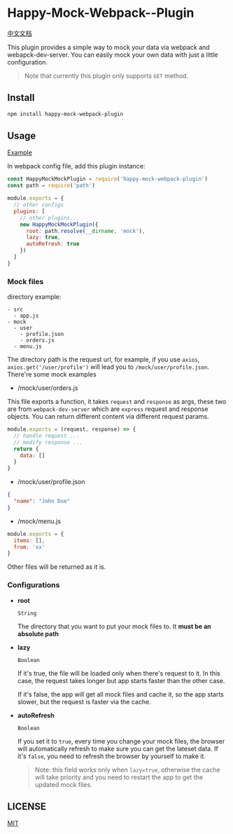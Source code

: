 # Happy-Mock-Webpack--Plugin

[中文文档](./README_zh.md)

This plugin provides a simple way to mock your data via webpack and webapck-dev-server. You can easily mock your own data
with just a little configuration.

> Note that currently this plugin only supports `GET` method.

## Install

```bash
npm install happy-mock-webpack-plugin
```

## Usage

[Example](./examples/base/README.md)

In webpack config file, add this plugin instance:

```js
const HappyMockMockPlugin = require('happy-mock-webpack-plugin')
const path = require('path')

module.exports = {
  // other configs
  plugins: [
    // other plugins...
    new HappyMockMockPlugin({
      root: path.resolve(__dirname, 'mock'),
      lazy: true,
      autoRefresh: true
    })
  ]
}
```

### Mock files

directory example:

```
- src
  - app.js
- mock
  - user
    - profile.json
    - orders.js
  - menu.js
```

The directory path is the request url, for example, if you use `axios`, `axios.get('/user/profile')` will lead you to `/mock/user/profile.json`. There're some mock examples 


- /mock/user/orders.js

This file exports a function, it takes `request` and `response` as args, these two are from `webpack-dev-server` which are `express` request and response objects. You can return different content via 
different request params.

```js
module.exports = (request, response) => {
  // handle request ...
  // modify response ...
  return {
    data: []
  }
}
```

- /mock/user/profile.json

```json
{
  "name": "John Doe"
}

```

- /mock/menu.js
```js
module.exports = {
  items: [],
  from: 'xx'
}

```

Other files will be returned as it is.


### Configurations

- **root**

  `String`

  The directory that you want to put your mock files to. It **must be an absolute path**

- **lazy**

  `Boolean`

  If it's true, the file will be loaded only when there's request to it. In this case, the request takes longer but app starts faster than the other case.
  
  If it's false, the app will get all mock files and cache it, so the app starts slower, but the request is faster via the cache.


- **autoRefresh**

  `Boolean`

  If you set it to `true`, every time you change your mock files, the browser will automatically refresh to make sure you can get the lateset data. If it's `false`, you need to refresh the browser by yourself to make it.

  > Note: this field works only when `lazy=true`, otherwise the cache will take priority and you need to restart the app to get the updated mock files.


## LICENSE

[MIT](./LICENSE)